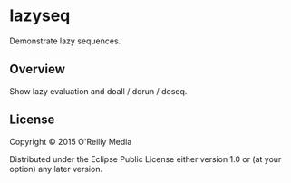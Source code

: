 # lazyseq

Demonstrate lazy sequences.

## Overview

Show lazy evaluation and doall / dorun / doseq.

## License

Copyright © 2015 O'Reilly Media

Distributed under the Eclipse Public License either version 1.0 or (at your option) any later version.
